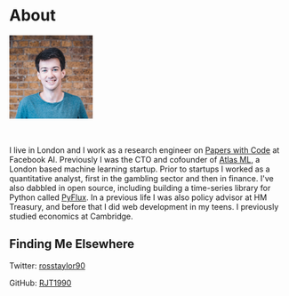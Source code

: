 # About
<p align="left">
<img src="images/me.jpeg" width="150"> 
</p>
<br/>

I live in London and I work as a research engineer on [Papers with Code](https://paperswithcode.com/) at Facebook AI. Previously I was the CTO and cofounder of [Atlas ML](https://techcrunch.com/2020/02/10/facebook-quietly-acquired-atlast-ml/), a London based machine learning startup. Prior to startups I worked as a quantitative analyst, first in the gambling sector and then in finance. I've also dabbled in open source, including building a time-series library for Python called [PyFlux](https://github.com/RJT1990/pyflux). In a previous life I was also policy advisor at HM Treasury, and before that I did web development in my teens. I previously studied economics at Cambridge.

## Finding Me Elsewhere

Twitter: [rosstaylor90](https://www.twitter.com/rosstaylor90)

GitHub: [RJT1990](https://www.github.com/RJT1990)
